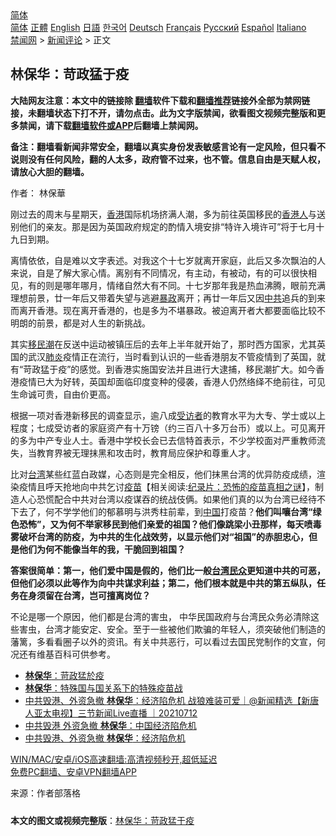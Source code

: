 <!-- 面包屑导航 --> <div class="breadcrumb"><!-- GTranslate: https://gtranslate.io/ -->  <div class="switcher notranslate">  <div class="selected">  <a href="#" onclick="return false;"> 简体</a>  </div>  <div class="option">  <a href="https://www.bannedbook.org" onclick="doGTranslate('zh-CN|zh-CN');jQuery('div.switcher div.selected a').html(jQuery(this).html());return false;" title="简体中文" class="nturl selected"> 简体</a>  <a href="https://www.bannedbook.org/zh-tw/" onclick="doGTranslate('zh-CN|zh-TW');jQuery('div.switcher div.selected a').html(jQuery(this).html());return false;" title="繁體中文" class="nturl"> 正體</a>  <a href="https://www.bannedbook.org/en/" onclick="doGTranslate('zh-CN|en');jQuery('div.switcher div.selected a').html(jQuery(this).html());return false;" title="English" class="nturl"> English</a>  <a href="https://www.bannedbook.org/ja/" onclick="doGTranslate('zh-CN|ja');jQuery('div.switcher div.selected a').html(jQuery(this).html());return false;" title="日本語" class="nturl"> 日語</a>  <a href="https://www.bannedbook.org/ko/" onclick="doGTranslate('zh-CN|ko');jQuery('div.switcher div.selected a').html(jQuery(this).html());return false;" title="한국어" class="nturl"> 한국어</a>  <a href="https://www.bannedbook.org/de/" onclick="doGTranslate('zh-CN|de');jQuery('div.switcher div.selected a').html(jQuery(this).html());return false;" title="Deutsch" class="nturl"> Deutsch</a>  <a href="https://www.bannedbook.org/fr/" onclick="doGTranslate('zh-CN|fr');jQuery('div.switcher div.selected a').html(jQuery(this).html());return false;" title="Français" class="nturl"> Français</a>  <a href="https://www.bannedbook.org/ru/" onclick="doGTranslate('zh-CN|ru');jQuery('div.switcher div.selected a').html(jQuery(this).html());return false;" title="Русский" class="nturl"> Русский</a>  <a href="https://www.bannedbook.org/es/" onclick="doGTranslate('zh-CN|es');jQuery('div.switcher div.selected a').html(jQuery(this).html());return false;" title="Español" class="nturl"> Español</a>  <a href="https://www.bannedbook.org/it/" onclick="doGTranslate('zh-CN|it');jQuery('div.switcher div.selected a').html(jQuery(this).html());return false;" title="Italiano" class="nturl"> Italiano</a>  </div>  </div>      <div class='breadcrumb-sub'><!-- Breadcrumb NavXT 6.3.0 --> <a href="https://www.bannedbook.org/" class="home">禁闻网</a> &gt; <a href="https://www.bannedbook.org/bnews/comments/" class="category">新闻评论</a> &gt; 正文</div></div><h2>林保华：苛政猛于疫</h2> <p class="notice"><b>大陆网友注意：本文中的链接除 <a href="https://github.com/bannedbook/fanqiang" >翻墙</a>软件下载和<a href="https://github.com/killgcd/justmysocks/blob/master/README.md">翻墙推荐</a>链接外全部为禁网链接，未翻墙状态下打不开，请勿点击。此为文字版禁闻，欲看图文视频完整版和更多禁闻，请下载<a href="https://github.com/bannedbook/fanqiang">翻墙软件或APP</a>后翻墙上禁闻网。</p><p>备注：翻墙看新闻非常安全，翻墙以真实身份发表敏感言论有一定风险，但只看不说则没有任何风险，翻的人太多，政府管不过来，也不管。信息自由是天赋人权，请放心大胆的翻墙。</b></p>  <div class="entry"> <p>作者： 林保華</p> <p>刚过去的周末与星期天，<a href="https://www.bannedbook.org/bnews/tag/%e9%a6%99%e6%b8%af/" class="st_tag internal_tag" rel="tag" title="标签 香港 下的日志">香港</a>国际机场挤满人潮，多为前往英国移民的<a href="https://www.bannedbook.org/bnews/tag/%E9%A6%99%E6%B8%AF%E4%BA%BA/" class="st_tag internal_tag" rel="tag" title="标签 香港人 下的日志">香港人</a>与送别他们的亲友。那是因为英国政府规定的酌情入境安排“特许入境许可”将于七月十九日到期。</p>  <p>离情依依，自是难以文字表述。对我这个十七岁就离开家庭，此后又多次飘泊的人来说，自是了解大家心情。离别有不同情况，有主动，有被动，有的可以很快相见，有的则是哪年哪月，情绪自然大有不同。十七岁那年我是热血沸腾，眼前充满理想前景，廿一年后又带着失望与逃避<span class='wp_keywordlink'><a href="https://www.bannedbook.org/forum11/topic276.html" title="禁片：评中国共产党的暴政" target="_blank">暴政</a></span>离开；再廿一年后又因<a href="https://www.bannedbook.org/bnews/tag/%e4%b8%ad%e5%85%b1/" class="st_tag internal_tag" rel="tag" title="标签 中共 下的日志">中共</a>追兵的到来而离开香港。现在离开香港的，也是多为不堪暴政。被迫离开者大都要面临比较不明朗的前景，都是对人生的新挑战。</p> <p>其实<a href="https://www.bannedbook.org/bnews/tag/%e7%a7%bb%e6%b0%91%e6%bd%ae/" class="st_tag internal_tag" rel="tag" title="标签 移民潮 下的日志">移民潮</a>在反送中运动被镇压后的去年上半年就开始了，那时西方国家，尤其英国的武汉<a href="https://www.bannedbook.org/bnews/tag/%e8%82%ba%e7%82%8e/" class="st_tag internal_tag" rel="tag" title="标签 肺炎 下的日志">肺炎</a>疫情正在流行，当时看到认识的一些香港朋友不管疫情到了英国，就有“苛政猛于疫”的感觉。到香港实施国安法并且进行大逮捕，移民潮扩大。如今香港疫情已大为好转，英国却面临印度变种的侵袭，香港人仍然络绎不绝前往，可见生命诚可贵，自由价更高。</p>  <p>根据一项对香港新移民的调查显示，逾八成<a href="https://www.bannedbook.org/bnews/tag/%E5%8F%97%E8%AE%BF%E8%80%85/" class="st_tag internal_tag" rel="tag" title="标签 受访者 下的日志">受访者</a>的教育水平为大专、学士或以上程度；七成受访者的家庭资产有十万镑（约三百八十多万台币）或以上。可见离开的多为中产专业人士。香港中学校长会已去信特首表示，不少学校面对严重教师流失，当教育界被无理抹黑和攻击时，教育局应保护和尊重人才。</p> <p>比对<a href="https://www.bannedbook.org/bnews/tag/%e5%8f%b0%e6%b9%be/" class="st_tag internal_tag" rel="tag" title="标签 台湾 下的日志">台湾</a>某些红蓝白政媒，心态则是完全相反，他们抹黑台湾的优异防疫成绩，渲染疫情且呼天抢地向中共乞讨<span class='wp_keywordlink'><a href="https://www.bannedbook.org/bnews/tculture/20160630/551027.html" title="疫苗" target="_blank">疫苗</a></span>【相关阅读:<a href='https://www.bannedbook.org/bnews/topimagenews/20180408/925060.html' target='_blank'>纪录片：恐怖的疫苗真相之谜</a>】，制造人心恐慌配合中共对台湾以疫谋吞的统战伎俩。如果他们真的以为台湾已经待不下去了，何不学学他们的郁慕明与洪秀柱前辈，到<span class='wp_keywordlink_affiliate'><a href="https://www.bannedbook.org/" title="中国" target="_blank">中国</a></span>打疫苗？<strong>他们叫嚷台湾“绿色恐怖”，又为何不举家移民到他们亲爱的祖国？他们像跳梁小丑那样，每天喷毒雾破坏台湾的防疫，为中共的生化战效劳，以显示他们对“祖国”的赤胆忠心，但是他们为何不能像当年的我，干脆回到祖国？</strong></p>  <p><strong>答案很简单：第一，他们爱中国是假的，他们比一般<a href="https://www.bannedbook.org/bnews/tag/%E5%8F%B0%E6%B9%BE%E6%B0%91%E4%BC%97/" class="st_tag internal_tag" rel="tag" title="标签 台湾民众 下的日志">台湾民众</a>更知道中共的可恶，但他们必须以此等作为向中共谋求利益；第二，他们根本就是中共的第五纵队，任务在身须留在台湾，岂可擅离岗位？</strong></p> <p>不论是哪一个原因，他们都是台湾的害虫， 中华民国政府与台湾民众务必清除这些害虫，台湾才能安定、安全。至于一些被他们欺骗的年轻人，须突破他们制造的藩篱，多看看圈子以外的资讯。有关中共恶行，可以看过去国民党制作的文宣，何况还有维基百科可供参考。</p>  <ul class='op-related-articles' title='相关阅读'> <li><a href='https://www.bannedbook.org/bnews/baitai/20210722/1591697.html' target='_blank'><b>林保华</b>：苛政猛於疫</a></li> <li><a href='https://www.bannedbook.org/bnews/baitai/20210714/1586548.html' target='_blank'><b>林保华</b>：特殊国与国关系下的特殊疫苗战</a></li> <li><a href='https://www.bannedbook.org/bnews/bannedvideo/20210712/1585365.html' target='_blank'>中共毁港、外资急撤 <b>林保华</b>：经济陷危机 战狼难装可爱｜@新闻精选【新唐人亚太电视】三节新闻Live直播 ｜20210712</a></li> <li><a href='https://www.bannedbook.org/bnews/bannedvideo/20210712/1585258.html' target='_blank'>中共毁港 外资急撤  <b>林保华</b>：中国经济陷危机</a></li> <li><a href='https://www.bannedbook.org/bnews/taiwannews/20210711/1585072.html' target='_blank'>中共毁港、外资急撤 <b>林保华</b>：经济陷危机</a></li> </ul> <p class="texttj"> <a href="https://github.com/bannedbook/fanqiang/wiki/V2ray%E6%9C%BA%E5%9C%BA" target="_blank">WIN/MAC/安卓/iOS高速翻墙:高清视频秒开,超低延迟</a><br/> <a href="https://github.com/bannedbook/fanqiang/wiki/%E7%A6%81%E9%97%BB%E7%BD%91%E5%AE%89%E5%8D%93%E7%BF%BB%E5%A2%99%E6%96%B0%E9%97%BBAPP" target="_blank">免费PC翻墙、安卓VPN翻墙APP</a></p><p> 来源：作者部落格 </p><a name='sharetosocial'></a>  <div style="margin-bottom:5px;padding-bottom:5px;clear:both"> <div id="archive-pix-1" class="banner-ads"> <!-- AuctionX Display platform tag START --> <div id="26318x728x90x621x_ADSLOT2" clicktrack="%%CLICK_URL_ESC%%"></div> <!-- AuctionX Display platform tag END --> </div> <div id="archive-pix-2" class="banner-ads"> <!-- AuctionX Display platform tag START --> <div id="26315x300x250x621x_ADSLOT2" clicktrack="%%CLICK_URL_ESC%%"></div> <!-- AuctionX Display platform tag END --> </div> </div>  <div id="archive-pix-1" class="banner-ads"> <!-- AuctionX Display platform tag START --> <div id="26318x728x90x621x_ADSLOT3" clicktrack="%%CLICK_URL_ESC%%"></div> <!-- AuctionX Display platform tag END --> </div> <div><b>本文的图文或视频完整版</b>：<a href='https://www.bannedbook.org/bnews/comments/20210722/1591790.html'>林保华：苛政猛于疫</a></div>  </div><!--END ENTRY--> 